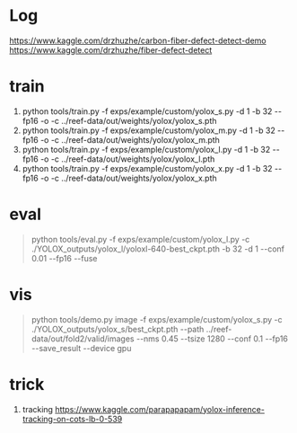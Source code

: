 # Log

https://www.kaggle.com/drzhuzhe/carbon-fiber-defect-detect-demo
https://www.kaggle.com/drzhuzhe/fiber-defect-detect

# train
1. python tools/train.py -f exps/example/custom/yolox_s.py -d 1 -b 32 --fp16 -o -c ../reef-data/out/weights/yolox/yolox_s.pth
2. python tools/train.py -f exps/example/custom/yolox_m.py -d 1 -b 32 --fp16 -o -c ../reef-data/out/weights/yolox/yolox_m.pth
3. python tools/train.py -f exps/example/custom/yolox_l.py -d 1 -b 32 --fp16 -o -c ../reef-data/out/weights/yolox/yolox_l.pth
4. python tools/train.py -f exps/example/custom/yolox_x.py -d 1 -b 32 --fp16 -o -c ../reef-data/out/weights/yolox/yolox_x.pth


# eval
> python tools/eval.py -f  exps/example/custom/yolox_l.py -c ./YOLOX_outputs/yolox_l/yoloxl-640-best_ckpt.pth  -b 32 -d 1 --conf 0.01 --fp16 --fuse

# vis
> python tools/demo.py image  -f  exps/example/custom/yolox_s.py -c ./YOLOX_outputs/yolox_s/best_ckpt.pth --path ../reef-data/out/fold2/valid/images --nms 0.45 --tsize 1280 --conf 0.1 --fp16 --save_result --device gpu       

# trick
1. tracking https://www.kaggle.com/parapapapam/yolox-inference-tracking-on-cots-lb-0-539